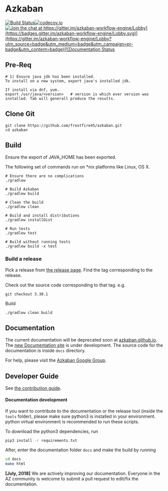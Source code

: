# Azkaban 

[![Build Status](http://img.shields.io/travis/azkaban/azkaban.svg?style=flat)](https://travis-ci.org/azkaban/azkaban)[![codecov.io](https://codecov.io/github/azkaban/azkaban/branch/master/graph/badge.svg)](https://codecov.io/github/azkaban/azkaban)[![Join the chat at https://gitter.im/azkaban-workflow-engine/Lobby](https://badges.gitter.im/azkaban-workflow-engine/Lobby.svg)](https://gitter.im/azkaban-workflow-engine/Lobby?utm_source=badge&utm_medium=badge&utm_campaign=pr-badge&utm_content=badge)[![Documentation Status](https://readthedocs.org/projects/azkaban/badge/?version=latest)](http://azkaban.readthedocs.org/en/latest/?badge=latest)

## Pre-Req
```
# 1) Ensure java jdk has been installed.
To install on a new system, export java's installed jdk.

If install via dnf, yum.
export /usr/java/<version>   # version is which ever version was installed. Tab will generall produce the results. 

```
## Clone Git
```
git clone https://github.com/frostfire45/azkaban.git
cd azkaban
```
## Build
Ensure the export of JAVA_HOME has been exported. 

The following set of commands run on *nix platforms like Linux, OS X.

```
# Ensure there are no complications
./gradlew

# Build Azkaban
./gradlew build

# Clean the build
./gradlew clean

# Build and install distributions
./gradlew installDist

# Run tests
./gradlew test

# Build without running tests
./gradlew build -x test
```

### Build a release

Pick a release from [the release page](https://github.com/azkaban/azkaban/releases). 
Find the tag corresponding to the release.

Check out the source code corresponding to that tag.
e.g.

`
git checkout 3.30.1
`

Build 
```
./gradlew clean build
```

## Documentation

The current documentation will be deprecated soon at [azkaban.github.io](http://azkaban.github.io). 
The [new Documentation site](https://azkaban.readthedocs.io/en/latest/) is under development.
The source code for the documentation is inside `docs` directory.

For help, please visit the [Azkaban Google Group](https://groups.google.com/forum/?fromgroups#!forum/azkaban-dev).

## Developer Guide

See [the contribution guide](https://github.com/azkaban/azkaban/blob/master/CONTRIBUTING.md).

#### Documentation development

If you want to contribute to the documentation or the release tool (inside the `tools` folder), 
please make sure python3 is installed in your environment. python virtual environment is recommended to run these scripts.

To download the python3 dependencies, run 

```bash
pip3 install -r requirements.txt
```
After, enter the documentation folder `docs` and make the build by running
```bash
cd docs
make html
```


**[July, 2018]** We are actively improving our documentation. Everyone in the AZ community is 
welcome to submit a pull request to edit/fix the documentation.
